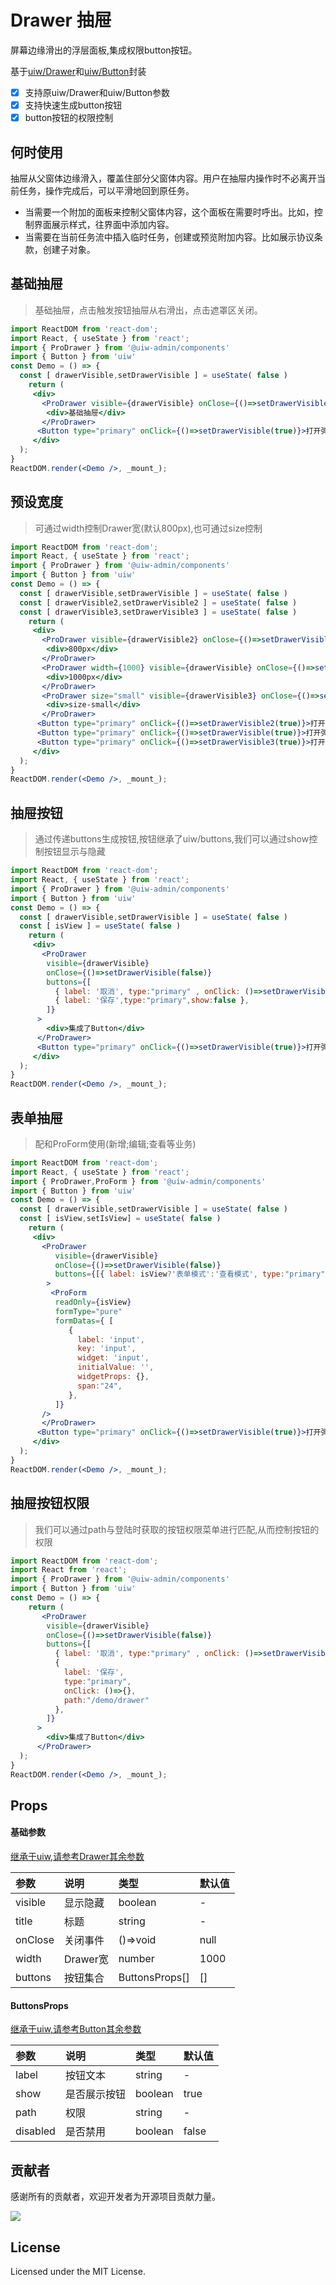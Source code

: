 # Drawer 抽屉
屏幕边缘滑出的浮层面板,集成权限button按钮。

基于[uiw/Drawer](https://uiwjs.github.io/#/components/drawer)和[uiw/Button](https://uiwjs.github.io/#/components/button)封装
- [x] 支持原uiw/Drawer和uiw/Button参数
- [x] 支持快速生成button按钮
- [x] button按钮的权限控制

## 何时使用
抽屉从父窗体边缘滑入，覆盖住部分父窗体内容。用户在抽屉内操作时不必离开当前任务，操作完成后，可以平滑地回到原任务。
- 当需要一个附加的面板来控制父窗体内容，这个面板在需要时呼出。比如，控制界面展示样式，往界面中添加内容。
- 当需要在当前任务流中插入临时任务，创建或预览附加内容。比如展示协议条款，创建子对象。
<!--ProDrawer-->

## 基础抽屉
> 基础抽屉，点击触发按钮抽屉从右滑出，点击遮罩区关闭。
<!--rehype:bgWhite=true&codeSandbox=true&codePen=true-->
```jsx
import ReactDOM from 'react-dom';
import React, { useState } from 'react';
import { ProDrawer } from '@uiw-admin/components'
import { Button } from 'uiw'
const Demo = () => {
  const [ drawerVisible,setDrawerVisible ] = useState( false )
    return (
     <div>
       <ProDrawer visible={drawerVisible} onClose={()=>setDrawerVisible(false)}>
        <div>基础抽屉</div>
       </ProDrawer>
      <Button type="primary" onClick={()=>setDrawerVisible(true)}>打开弹框</Button>
     </div>
  );
}
ReactDOM.render(<Demo />, _mount_);
```


## 预设宽度
> 可通过width控制Drawer宽(默认800px),也可通过size控制
<!--rehype:bgWhite=true&codeSandbox=true&codePen=true-->
```jsx
import ReactDOM from 'react-dom';
import React, { useState } from 'react';
import { ProDrawer } from '@uiw-admin/components'
import { Button } from 'uiw'
const Demo = () => {
  const [ drawerVisible,setDrawerVisible ] = useState( false )
  const [ drawerVisible2,setDrawerVisible2 ] = useState( false )
  const [ drawerVisible3,setDrawerVisible3 ] = useState( false )
    return (
     <div>
       <ProDrawer visible={drawerVisible2} onClose={()=>setDrawerVisible2(false)}>
        <div>800px</div>
       </ProDrawer>
       <ProDrawer width={1000} visible={drawerVisible} onClose={()=>setDrawerVisible(false)}>
        <div>1000px</div>
       </ProDrawer>
       <ProDrawer size="small" visible={drawerVisible3} onClose={()=>setDrawerVisible3(false)}>
        <div>size-small</div>
       </ProDrawer>
      <Button type="primary" onClick={()=>setDrawerVisible2(true)}>打开弹框(800px)</Button>
      <Button type="primary" onClick={()=>setDrawerVisible(true)}>打开弹框(1000px)</Button>
      <Button type="primary" onClick={()=>setDrawerVisible3(true)}>打开弹框(size-small)</Button>
     </div>
  );
}
ReactDOM.render(<Demo />, _mount_);
```
## 抽屉按钮
>通过传递buttons生成按钮,按钮继承了uiw/buttons,我们可以通过show控制按钮显示与隐藏
<!--rehype:bgWhite=true&codeSandbox=true&codePen=true-->
```jsx
import ReactDOM from 'react-dom';
import React, { useState } from 'react';
import { ProDrawer } from '@uiw-admin/components'
import { Button } from 'uiw'
const Demo = () => {
  const [ drawerVisible,setDrawerVisible ] = useState( false )
  const [ isView ] = useState( false )
    return (
     <div>
       <ProDrawer
        visible={drawerVisible}
        onClose={()=>setDrawerVisible(false)}
        buttons={[
          { label: '取消', type:"primary" , onClick: ()=>setDrawerVisible(false) },
          { label: '保存',type:"primary",show:false },
        ]}
      >
        <div>集成了Button</div>
      </ProDrawer>
      <Button type="primary" onClick={()=>setDrawerVisible(true)}>打开弹框</Button>
     </div>
  );
}
ReactDOM.render(<Demo />, _mount_);
```

## 表单抽屉
> 配和ProForm使用(新增;编辑;查看等业务)
<!--rehype:bgWhite=true&codeSandbox=true&codePen=true-->
```jsx
import ReactDOM from 'react-dom';
import React, { useState } from 'react';
import { ProDrawer,ProForm } from '@uiw-admin/components'
import { Button } from 'uiw'
const Demo = () => {
  const [ drawerVisible,setDrawerVisible ] = useState( false )
  const [ isView,setIsView] = useState( false )
    return (
     <div>
       <ProDrawer 
          visible={drawerVisible} 
          onClose={()=>setDrawerVisible(false)}
          buttons={[{ label: isView?'表单模式':'查看模式', type:"primary" , onClick:()=>setIsView(!isView)}]}
        >
         <ProForm
          readOnly={isView}
          formType="pure"
          formDatas={ [
             {
               label: 'input',
               key: 'input',
               widget: 'input',
               initialValue: '',
               widgetProps: {},
               span:"24",
             },
          ]}
       />
       </ProDrawer>
      <Button type="primary" onClick={()=>setDrawerVisible(true)}>打开弹框</Button>
     </div>
  );
}
ReactDOM.render(<Demo />, _mount_);
```

## 抽屉按钮权限
> 我们可以通过path与登陆时获取的按钮权限菜单进行匹配,从而控制按钮的权限
```jsx
import ReactDOM from 'react-dom';
import React from 'react';
import { ProDrawer } from '@uiw-admin/components'
import { Button } from 'uiw'
const Demo = () => {
    return (
       <ProDrawer
        visible={drawerVisible}
        onClose={()=>setDrawerVisible(false)}
        buttons={[
          { label: '取消', type:"primary" , onClick: ()=>setDrawerVisible(false) },
          {
            label: '保存',
            type:"primary",
            onClick: ()=>{},
            path:"/demo/drawer"
          },
        ]}
      >
        <div>集成了Button</div>
      </ProDrawer>
  );
}
ReactDOM.render(<Demo />, _mount_);
```



## Props

#### 基础参数
[继承于uiw,请参考Drawer其余参数](https://uiwjs.github.io/#/components/drawer)

| 参数    | 说明     | 类型           | 默认值 |
| :------ | :------- | :------------- | :----- |
| visible | 显示隐藏 | boolean        | -      |
| title   | 标题     | string         | -     |
| onClose | 关闭事件 | ()=>void       | null   |
| width   | Drawer宽 | number         | 1000   |
| buttons | 按钮集合 | ButtonsProps[] | []     |


#### ButtonsProps
[继承于uiw,请参考Button其余参数](https://uiwjs.github.io/#/components/button)

| 参数     | 说明         | 类型    | 默认值 |
| :------- | :----------- | :------ | :----- |
| label    | 按钮文本     | string  | -      |
| show     | 是否展示按钮 | boolean | true   |
| path     | 权限         | string  | -      |
| disabled | 是否禁用     | boolean | false  |




## 贡献者

感谢所有的贡献者，欢迎开发者为开源项目贡献力量。

<a href="https://github.com/uiwjs/uiw-admin/graphs/contributors">
  <img src="https://uiwjs.github.io/uiw-admin/CONTRIBUTORS.svg" />
</a>

## License

Licensed under the MIT License.